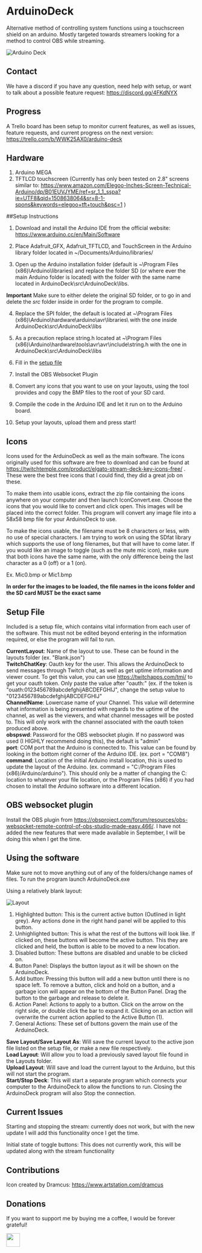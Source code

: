 # ArduinoDeck
Alternative method of controlling system functions using a touchscreen shield on an arduino. Mostly targeted towards streamers looking for a method to control OBS while streaming.

![Arduino Deck](https://github.com/MikeJewski/ArduinoDeck/blob/master/ArduinoDeck.jpg?raw=true)

## Contact

We have a discord if you have any question, need help with setup, or want to talk about a possible feature request: https://discord.gg/4FKdNYX

## Progress

A Trello board has been setup to monitor current features, as well as issues, feature requests, and current progress on the next version: https://trello.com/b/WWK25AX0/arduino-deck

## Hardware

1. Arduino MEGA
2. TFTLCD touchscreen (Currently has only been tested on 2.8" screens similar to: https://www.amazon.com/Elegoo-Inches-Screen-Technical-Arduino/dp/B01EUVJYME/ref=sr_1_1_sspa?ie=UTF8&qid=1508638064&sr=8-1-spons&keywords=elegoo+tft+touch&psc=1 )

##Setup Instructions

1. Download and install the Arduino IDE from the official website: https://www.arduino.cc/en/Main/Software

2. Place Adafruit_GFX, Adafruit_TFTLCD, and TouchScreen in the Arduino library folder located in ~/Documents/Arduino/libraries/

3. Open up the Arduino installation folder (default is ~\Program Files (x86)\Arduino\libraries\) and replace the folder SD (or where ever the main Arduino folder is located) with the folder with the same name located in ArduinoDeck\src\ArduinoDeck\libs.

**Important**
Make sure to either delete the original SD folder, or to go in and delete the *src* folder inside in order for the program to compile.

4. Replace the SPI folder, the default is located at ~\Program Files (x86)\Arduino\hardware\arduino\avr\libraries\ with the one inside ArduinoDeck\src\ArduinoDeck\libs

5. As a precaution replace string.h located at ~\Program Files (x86)\Arduino\hardware\tools\avr\avr\include\string.h with the one in ArduinoDeck\src\ArduinoDeck\libs

6. Fill in the [setup file](https://github.com/MikeJewski/ArduinoDeck/blob/master/README.md#setup-file)

7. Install the OBS Websocket Plugin

8. Convert any icons that you want to use on your layouts, using the tool provides and copy the BMP files to the root of your SD card.

9. Compile the code in the Arduino IDE and let it run on to the Arduino board.

10. Setup your layouts, upload them and press start!


## Icons

Icons used for the ArduinoDeck as well as the main software. The icons originally used for this software are free to download and can be found at https://twitchtemple.com/product/elgato-stream-deck-key-icons-free/ . These were the best free icons that I could find, they did a great job on these.

To make them into usable icons, extract the zip file containing the icons anywhere on your computer and then launch IconConvert.exe. Choose the icons that you would like to convert and click open. This images will be placed into the correct folder. This program will convert any image file into a 58x58 bmp file for your ArduinoDeck to use.

To make the icons usable, the filename must be 8 characters or less, with no use of special characters. I am trying to work on using the SDfat library which supports the use of long filenames, but that will have to come later. If you would like an image to toggle (such as the mute mic icon), make sure that both icons have the same name, with the only difference being the last character as a 0 (off) or a 1 (on).

Ex. Mic0.bmp or Mic1.bmp

**In order for the images to be loaded, the file names in the icons folder and the SD card MUST be the exact same**


## Setup File

Included is a setup file, which contains vital information from each user of the software. This must not be edited beyond entering in the information required, or else the program will fail to run.  


**CurrentLayout**: Name of the layout to use. These can be found in the layouts folder (ex. "Blank.json")  
**TwitchChatKey**: Oauth key for the user. This allows the ArduinoDeck to send messages through Twitch chat, as well as get uptime information and viewer count. To get this value, you can use https://twitchapps.com/tmi/ to get your oauth token. Only paste the value after "oauth:" (ex. if the token is "ouath:0123456789abcdefghijABCDEFGHIJ", change the setup value to "0123456789abcdefghijABCDEFGHIJ"  
**ChannelName**: Lowercase name of your Channel. This value will determine what information is being presented with regards to the uptime of the channel, as well as the viewers, and what channel messages will be posted to. This will only work with the channel associated with the oauth token produced above.  
**obspswd**: Password for the OBS websocket plugin. If no password was used (I HIGHLY recommend doing this), the default is "admin"  
**port**: COM port that the Arduino is connected to. This value can be found by looking in the bottom right corner of the Arduino IDE. (ex. port = "COM8")  
**command**: Location of the initial Arduino install location, this is used to update the layout of the Arduino. (ex. command = "C:/Program Files (x86)/Arduino/arduino"). This should only be a matter of changing the C: location to whatever your file location, or the Program Files (x86) if you had chosen to install the Arduino software into a different location.

## OBS websocket plugin

Install the OBS plugin from https://obsproject.com/forum/resources/obs-websocket-remote-control-of-obs-studio-made-easy.466/. I have not added the new features that were made available in September, I will be doing this when I get the time.

## Using the software
Make sure not to move anything out of any of the folders/change names of files. To run the program launch ArduinoDeck.exe

Using a relatively blank layout:

![Layout](https://github.com/MikeJewski/ArduinoDeck/blob/master/ArduinoDeckLayout.png?raw=true)

1. Highlighted button: This is the current active button (Outlined in light grey). Any actions done in the right hand panel will be applied to this button.
2. Unhighlighted button: This is what the rest of the buttons will look like. If clicked on, these buttons will become the active button. This they are clicked and held, the button is able to be moved to a new location.
3. Disabled button: These buttons are disabled and unable to be clicked on.
4. Button Panel: Displays the button layout as it will be shown on the ArduinoDeck.
5. Add button: Pressing this button will add a new button until there is no space left. To remove a button, click and hold on a button, and a garbage icon will appear on the bottom of the Button Panel. Drag the button to the garbage and release to delete it.
6. Action Panel: Actions to apply to a button. Click on the arrow on the right side, or double click the bar to expand it. Clicking on an action will overwrite the current action applied to the Active Button (1). 
7. General Actions: These set of buttons govern the main use of the ArduinoDeck. 

**Save Layout/Save Layout As**: Will save the current layout to the active json file listed on the setup file, or make a new file respectively.  
**Load Layout**: Will allow you to load a previously saved layout file found in the Layouts folder.   
**Upload Layout**: Will save and load the current layout to the Arduino, but this will not start the program.  
**Start/Stop Deck**: This will start a separate program which connects your computer to the ArduinoDeck to allow the functions to run. Closing the ArduinoDeck program will also Stop the connection.  

## Current Issues

Starting and stopping the stream: currently does not work, but with the new update I will add this functionality once I get the time.

Initial state of toggle buttons: This does not currently work, this will be updated along with the stream functionality

## Contributions

Icon created by Dramcus: https://www.artstation.com/dramcus

## Donations

If you want to support me by buying me a coffee, I would be forever grateful!

[<img height='36' style='border:0px;height:36px;' src='https://az743702.vo.msecnd.net/cdn/kofi4.png?v=0'>](https://ko-fi.com/P5P37W6K)

